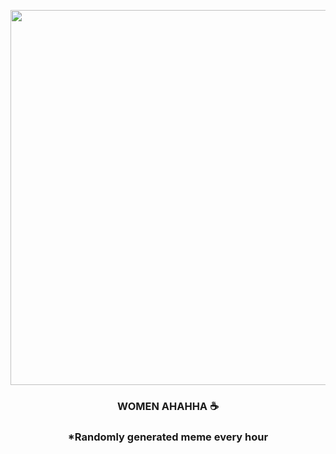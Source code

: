<p align="center">
        <img src="https://i.redd.it/sj8zxbn1uzy91.jpg" width="600" height="600">
        </p>
        <h3 align="center">WOMEN AHAHHA ☕️</h3>
        <h3 align="center">*Randomly generated meme every hour</h3>
    